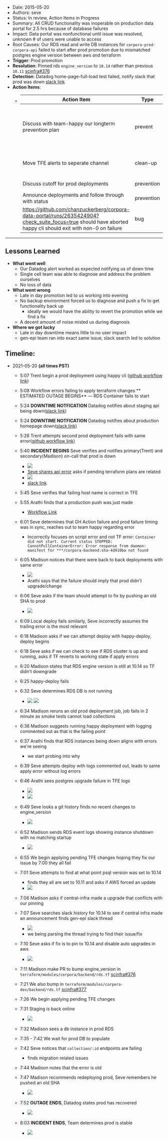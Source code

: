 - Date: 2015-05-20
- Authors: seve
- Status: In review, Action Items in Progress
- Summary:  All CRUD functionality was inoperable on production data portal for 2.5 hrs because of database failures
- Impact: Data portal was nonfunctional until issue was resolved, unknown # of users were unable to access 
- Root Causes: Our RDS read and write DB instances for `corpora-prod-corpora-api` failed to start after prod promotion due to mismatched postgres engine version between aws and terraform
- **Trigger**: Prod promotion
- **Resolution**: Pinned rds `engine_version` to `10.14` rather than previous `10.11` [scinfra#376](https://github.com/chanzuckerberg/single-cell-infra/pull/376)
- **Detection**: Datadog home-page-full-load test failed, notify slack that prod was down [slack link](https://chanzuckerbergteam.slack.com/archives/CV7PFVABC/p1621557230003400)
- **Action Items**:
    - | Action Item | Type | Owner | Resolution/Ticket |
      | --- | --- | --- | --- |
       | Discuss with team-happy our longterm prevention plan | prevent | team | This is a bug owned by TF, short term fix is implemented (version pinning, and automated upgrade disabled) |
       | Move TFE alerts to seperate channel | clean-up | team + infra | Create new channel and ping happy to move (TODO) |
       | Discuss cutoff for prod deployments | prevention | team | Discuss at next retro (TODO) |
       | Announce deployments and follow through with status | prevention | team | Discuss at next retro (TODO) |
       | https://github.com/chanzuckerberg/corpora-data-portal/runs/2635424904?check_suite_focus=true should have aborted happy cli should exit with non-0 on failure | bug | happy | Notified, ticket to be written (IN PROGRESS) |


 ---
## Lessons Learned
- **What went well**
    - Our Datadog alert worked as expected notifying us of down time
    - Single cell team was able to diagnose and address the problem ourselves
    - No loss of data
- **What went wrong**
    - Late in day promotion led to us working into evening
    - No backup environment forced us to diagnose and push a fix to get functionality back up
        - ideally we would have the ability to revert the promotion while we find a fix
    - A decent amount of noise misled us during diagnosis
- **Where we got lucky**
    - Late in day downtime means little to no user impact
    - gen-epi team ran into exact same issue, slack search led to solution
## Timeline:
- 2021-05-20 **(all times PST)**
    - 5:07 Trent begin a prod deployment using happy cli ([github workflow link](https://github.com/chanzuckerberg/corpora-data-portal/runs/2635059033?check_suite_focus=true))
    - 5:08 Workflow errors failing to apply terraform changes ** ESTIMATED OUTAGE BEGINS** — RDS Container fails to start
    - 5:24 **DOWNTIME NOTFICATION** Datadog notifies about staging api being down([slack link](https://chanzuckerbergteam.slack.com/archives/CV7PFVABC/p1621556699002800))
    - 5:24 **DOWNTIME NOTFICATION** Datadog notifies about production homepage down([slack link](https://chanzuckerbergteam.slack.com/archives/CV7PFVABC/p1621557230003400))
    - 5:26 Trent attempts second prod deployment fails with same error([github workflow link](https://github.com/chanzuckerberg/corpora-data-portal/runs/2635159223?check_suite_focus=true))
    - 5:40 **INCIDENT BEGINS** Seve verifies and notifies primary(Trent) and secondary(Madison) on-call that prod is down
        - ![](https://firebasestorage.googleapis.com/v0/b/firescript-577a2.appspot.com/o/imgs%2Fapp%2Fseve-work%2F9W3Wm-6mcS.png?alt=media&token=b6b5c5d9-46a7-405a-b127-cbce6f81b8ef)
        - [Seve shares api error](https://chanzuckerbergteam.slack.com/archives/CV7PFVABC/p1621557639004400) asks if pending terraform plans are related
        - ![](https://firebasestorage.googleapis.com/v0/b/firescript-577a2.appspot.com/o/imgs%2Fapp%2Fseve-work%2FSITp91nf6v.png?alt=media&token=4f17014a-437e-4a09-8839-d0fc0b048382)
        - [slack link](https://chanzuckerbergteam.slack.com/archives/CV7PFVABC/p1621557751005300)
    - 5:45 Seve verifies that failing host name is correct in TFE
    - 5:55 Arathi finds that a production push was just made
        - [Workflow Link](https://github.com/chanzuckerberg/corpora-data-portal/runs/2635159223?check_suite_focus=true)
    - 6:01 Seve determines that GH Action failure and prod failure timing was in sync, reaches out to team happy regarding error
        - Incorrectly focuses on script error and not TF error:
`Container did not start. Current status STOPPED: CannotPullContainerError: Error response from daemon: manifest for ***/corpora-backend:sha-4d910ba not found`
    - 6:05 Madison notices that there were back to back deployments with same error
        - ![](https://firebasestorage.googleapis.com/v0/b/firescript-577a2.appspot.com/o/imgs%2Fapp%2Fseve-work%2FEo623hMezD.png?alt=media&token=6e8932eb-ccb8-4a10-ac9b-4e992ce8addb)
        - Arathi says that the failure should imply that prod didn't upgrade/change
    - 6:06 Seve asks if the team should attempt to fix by pushing an old SHA to prod
        - ![](https://firebasestorage.googleapis.com/v0/b/firescript-577a2.appspot.com/o/imgs%2Fapp%2Fseve-work%2Ft83r5zbSvI.png?alt=media&token=68fa684f-9921-45f4-b811-3dcd18e57235)
    - 6:09 Local deploy fails similarly, Seve incorrectly assumes the trailing error is the most relevant
    - 6:18 Madison asks if we can attempt deploy with happy-deploy, deploy begins
    - 6:18 Seve asks if we can check to see if RDS cluster is up and running, asks if TF reverts to working state if apply errors
    - 6:20 Madison states that RDS engine version is still at 10.14 so TF didn't downgrade
    - 6:25 happy-deploy fails
    - 6:32 Seve determines RDS DB is not running
        - ![](https://firebasestorage.googleapis.com/v0/b/firescript-577a2.appspot.com/o/imgs%2Fapp%2Fseve-work%2FFVfqUYp0gA.png?alt=media&token=3705d346-6376-4cee-8b81-09c55ccef87f)
![](https://firebasestorage.googleapis.com/v0/b/firescript-577a2.appspot.com/o/imgs%2Fapp%2Fseve-work%2FWIxD3ziKag.png?alt=media&token=1f9e86a5-5c10-4199-97be-33fec72eb4d3)
    - 6:34 Madison reruns an old prod deployment job, job fails in 2 minute as smoke tests cannot load collections
    - 6:36 Madison suggests running happy deployment with logging commented out as that is the failing point
    - 6:37 Arathi finds that RDS instances being down aligns with errors we're seeing
        - we start probing into why
    - 6:39 Seve attempts deploy with logs commented out, leads to same apply error without log errors
    - 6:46 Arathi sees postgres upgrade failure in TFE logs
        - ![](https://firebasestorage.googleapis.com/v0/b/firescript-577a2.appspot.com/o/imgs%2Fapp%2Fseve-work%2FpdWNw4Lyp5.png?alt=media&token=61f25323-4f2d-4413-86f5-f9ccf37fe56f)
        - ![](https://firebasestorage.googleapis.com/v0/b/firescript-577a2.appspot.com/o/imgs%2Fapp%2Fseve-work%2FHmZAjY49xT.png?alt=media&token=dc76fd69-1713-4527-bf86-e1a428b9867b)
    - 6:49 Seve looks a git history finds no recent changes to engine_version
        - ![](https://firebasestorage.googleapis.com/v0/b/firescript-577a2.appspot.com/o/imgs%2Fapp%2Fseve-work%2FMJ8tFrVQ43.png?alt=media&token=2212f7aa-66be-4129-979b-303ed1e84d4b)
    - 6:52 Madison sends RDS event logs showing instance shutdown with no matching startup
        - ![](https://firebasestorage.googleapis.com/v0/b/firescript-577a2.appspot.com/o/imgs%2Fapp%2Fseve-work%2Fh06ywWU9qM.png?alt=media&token=5e1c7350-1aa8-43bc-a215-7766d605f4a5)
    - 6:55 We begin applying pending TFE changes hoping they fix our issue by 7:00 they all fail
    - 7:01 Seve attempts to find at what point psql version was set to 10.14
        - finds they all are set to 10.11 and asks if AWS forced an update
        - ![](https://firebasestorage.googleapis.com/v0/b/firescript-577a2.appspot.com/o/imgs%2Fapp%2Fseve-work%2FrRuIu1A2oJ.png?alt=media&token=f1463a28-dfd5-4b55-a618-9cc0f5763673)
    - 7:06 Madison asks if central-infra made a upgrade that conflicts with our pinning
    - 7:07 Seve searches slack history for 10.14 to see if central infra made an announcement finds gen-epi slack thread
        - ![](https://firebasestorage.googleapis.com/v0/b/firescript-577a2.appspot.com/o/imgs%2Fapp%2Fseve-work%2Fcc_2gQ2CpV.png?alt=media&token=fa071baf-c799-4d6b-8f14-75df2eac532b)
        - we being parsing the thread trying to find their issue/fix
    - 7:10 Seve asks if fix is to pin to 10.14 and disable auto upgrades in aws
        - ![](https://firebasestorage.googleapis.com/v0/b/firescript-577a2.appspot.com/o/imgs%2Fapp%2Fseve-work%2FzLTMlTVBCt.png?alt=media&token=d7314e78-04de-4104-9b1b-c2d1e2f03016)

    - 7:11 Madison make PR to bump engine_version in `terraform/modules/corpora/backend/rds.tf` [scinfra#376](https://github.com/chanzuckerberg/single-cell-infra/pull/376)
    - 7:21 We also bump in `terraform/modules/corpora-dev/backend/rds.tf` [scinfra#377](https://github.com/chanzuckerberg/single-cell-infra/pull/377/files)
    - 7:26 We begin applying pending TFE changes
    - 7:31 Staging is back online
        - ![](https://firebasestorage.googleapis.com/v0/b/firescript-577a2.appspot.com/o/imgs%2Fapp%2Fseve-work%2FIFLn1vGMYD.png?alt=media&token=ebdaa2d4-ff67-4761-afd8-f5a146ab0ca7)
    - 7:32 Madison sees a db instance in prod RDS
    - 7:35 - 7:42 We wait for prod DB to populate
    - 7:42 Seve notices that `collection/:id` endpoints are failing
        - finds migration related issues
    - 7:44 Madison notes that the error is old
    - 7:47 Madison recommends redeploying prod, Seve remembers he pushed an old SHA
        - ![](https://firebasestorage.googleapis.com/v0/b/firescript-577a2.appspot.com/o/imgs%2Fapp%2Fseve-work%2F1apHSDz45U.png?alt=media&token=40843315-a385-454f-a799-1dbeedbb28c8)
    - 7:52 **OUTAGE ENDS**, Datadog states prod has recovered

        - ![](https://firebasestorage.googleapis.com/v0/b/firescript-577a2.appspot.com/o/imgs%2Fapp%2Fseve-work%2FPg-9VaMUg3.png?alt=media&token=302cf2d7-38fd-46d9-ab02-9c44a747c2f3)
    - 8:03 **INCIDENT ENDS**, Team determines prod is stable 
        - ![](https://firebasestorage.googleapis.com/v0/b/firescript-577a2.appspot.com/o/imgs%2Fapp%2Fseve-work%2FM4QS6U6xAC.png?alt=media&token=a5a44124-d7eb-46e2-855c-e5aba9462118)
